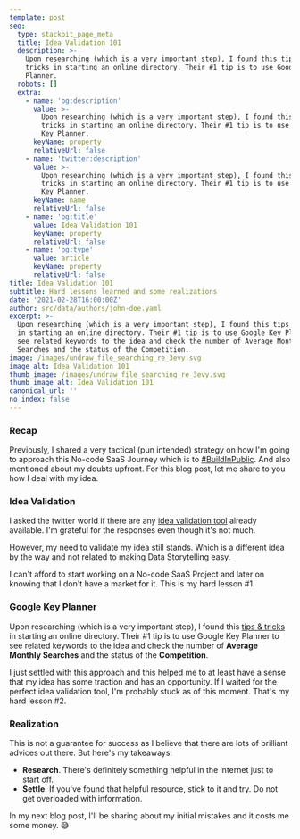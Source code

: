 ```yaml
---
template: post
seo:
  type: stackbit_page_meta
  title: Idea Validation 101
  description: >-
    Upon researching (which is a very important step), I found this tips &
    tricks in starting an online directory. Their #1 tip is to use Google Key
    Planner.
  robots: []
  extra:
    - name: 'og:description'
      value: >-
        Upon researching (which is a very important step), I found this tips &
        tricks in starting an online directory. Their #1 tip is to use Google
        Key Planner.
      keyName: property
      relativeUrl: false
    - name: 'twitter:description'
      value: >-
        Upon researching (which is a very important step), I found this tips &
        tricks in starting an online directory. Their #1 tip is to use Google
        Key Planner.
      keyName: name
      relativeUrl: false
    - name: 'og:title'
      value: Idea Validation 101
      keyName: property
      relativeUrl: false
    - name: 'og:type'
      value: article
      keyName: property
      relativeUrl: false
title: Idea Validation 101
subtitle: Hard lessons learned and some realizations
date: '2021-02-28T16:00:00Z'
author: src/data/authors/john-doe.yaml
excerpt: >-
  Upon researching (which is a very important step), I found this tips & tricks
  in starting an online directory. Their #1 tip is to use Google Key Planner to
  see related keywords to the idea and check the number of Average Monthly
  Searches and the status of the Competition.
image: /images/undraw_file_searching_re_3evy.svg
image_alt: Idea Validation 101
thumb_image: /images/undraw_file_searching_re_3evy.svg
thumb_image_alt: Idea Validation 101
canonical_url: ''
no_index: false
---
```

### Recap

Previously, I shared a very tactical (pun intended) strategy on how I'm going to approach this No-code SaaS Journey which is to [#BuildInPublic](https://taleno.digital/blog/building-in-public/). And also mentioned about my doubts upfront. For this blog post, let me share to you how I deal with my idea.

### Idea Validation

I asked the twitter world if there are any [idea validation tool](https://twitter.com/talenodigital/status/1364163511761334272) already available. I'm grateful for the responses even though it's not much.

However, my need to validate my idea still stands. Which is a different idea by the way and not related to making Data Storytelling easy.

I can't afford to start working on a No-code SaaS Project and later on knowing that I don't have a market for it. This is my hard lesson #1.

### Google Key Planner

Upon researching (which is a very important step), I found this [tips & tricks](https://templatic.com/tips-tricks/start-online-directory/) in starting an online directory. Their #1 tip is to use Google Key Planner to see related keywords to the idea and check the number of **Average Monthly Searches** and the status of the **Competition**.

I just settled with this approach and this helped me to at least have a sense that my idea has some traction and has an opportunity. If I waited for the perfect idea validation tool, I'm probably stuck as of this moment. That's my hard lesson #2.

### Realization

This is not a guarantee for success as I believe that there are lots of brilliant advices out there. But here's my takeaways:

* **Research**. There's definitely something helpful in the internet just to start off. 
* **Settle**. If you've found that helpful resource, stick to it and try. Do not get overloaded with information.

In my next blog post, I'll be sharing about my initial mistakes and it costs me some money. 😅